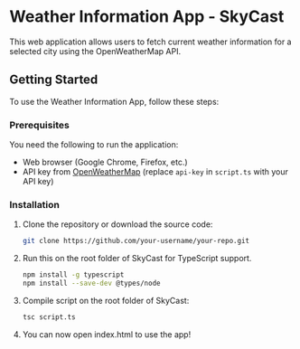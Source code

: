 # Weather Information App - SkyCast

This web application allows users to fetch current weather information for a selected city using the OpenWeatherMap API.

## Getting Started

To use the Weather Information App, follow these steps:

### Prerequisites

You need the following to run the application:

- Web browser (Google Chrome, Firefox, etc.)
- API key from [OpenWeatherMap](https://openweathermap.org/) (replace `api-key` in `script.ts` with your API key)

### Installation

1. Clone the repository or download the source code:

   ```bash
   git clone https://github.com/your-username/your-repo.git
   ```

2. Run this on the root folder of SkyCast for TypeScript support.

   ```bash
   npm install -g typescript
   npm install --save-dev @types/node
   ```

3. Compile script on the root folder of SkyCast:

   ```bash
   tsc script.ts
   ```

4. You can now open index.html to use the app!
